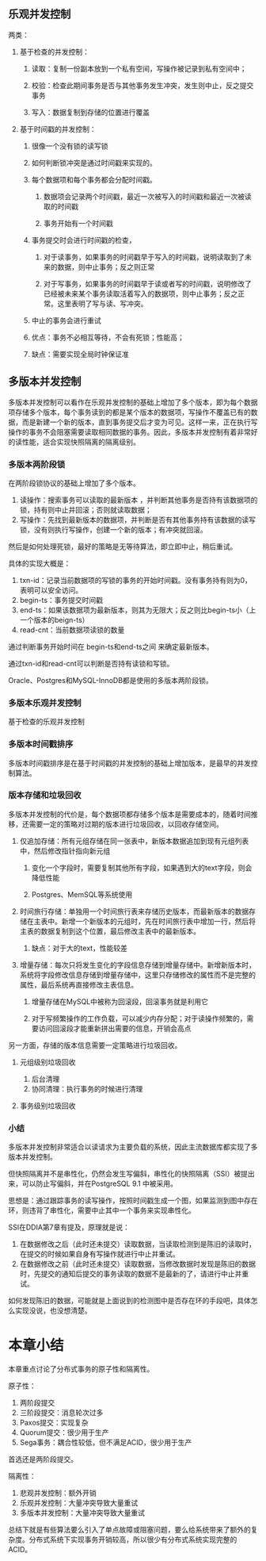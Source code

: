 ## 乐观并发控制

两类：

1. 基于检查的并发控制：

    1. 读取：复制一份副本放到一个私有空间，写操作被记录到私有空间中；

    1. 校验：检查此期间事务是否与其他事务发生冲突，发生则中止，反之提交事务

    1. 写入：数据复制到存储的位置进行覆盖

1. 基于时间戳的并发控制：

    1. 很像一个没有锁的读写锁

    1. 如何判断锁冲突是通过时间戳来实现的。

    1. 每个数据项和每个事务都会分配时间戳。

        1. 数据项会记录两个时间戳，最近一次被写入的时间戳和最近一次被读取的时间戳

        1. 事务开始有一个时间戳

    1. 事务提交时会进行时间戳的检查，

        1. 对于读事务，如果事务的时间戳早于写入的时间戳，说明读取到了未来的数据，则中止事务；反之则正常

        1. 对于写事务，如果事务的时间戳早于读或者写的时间戳，说明修改了已经被未来某个事务读取活着写入的数据项，则中止事务；反之正常。这里表明了写与读、写冲突。

    1. 中止的事务会进行重试

    1. 优点：事务不必相互等待，不会有死锁；性能高；

    1. 缺点：需要实现全局时钟保证准

## 多版本并发控制

多版本并发控制可以看作在乐观并发控制的基础上增加了多个版本，即为每个数据项存储多个版本，每个事务读到的都是某个版本的数据项，写操作不覆盖已有的数据，而是新建一个新的版本，直到事务提交后才变为可见。这样一来，正在执行写操作的事务不会阻塞需要读取相同数据的事务。因此，多版本并发控制有着非常好的读性能，适合实现快照隔离的隔离级别。



### 多版本两阶段锁

在两阶段锁协议的基础上增加了多个版本。

1. 读操作：搜索事务可以读取的最新版本 ，并判断其他事务是否持有该数据项的锁，持有则中止并回滚；否则就读取数据；
2. 写操作：先找到最新版本的数据项，并判断是否有其他事务持有该数据的读写锁，没有则执行写操作，创建一个新的版本；有冲突就回滚。

然后是如何处理死锁，最好的策略是无等待算法，即立即中止，稍后重试。



具体的实现大概是：

1. txn-id：记录当前数据项的写锁的事务的开始时间戳。没有事务持有则为0，表明可以安全访问。
2. begin-ts：事务提交时间戳
3. end-ts：如果该数据项为最新版本，则其为无限大；反之则比begin-ts小（上一个版本的beign-ts）
4. read-cnt：当前数据项读锁的数量



通过判断事务开始时间在 begin-ts和end-ts之间 来确定最新版本。

通过txn-id和read-cnt可以判断是否持有读锁和写锁。



Oracle、Postgres和MySQL-InnoDB都是使用的多版本两阶段锁。

### 多版本乐观并发控制

基于检查的乐观并发控制





### 多版本时间戳排序

多版本时间戳排序是在基于时间戳的并发控制的基础上增加版本，是最早的并发控制算法。





### 版本存储和垃圾回收

多版本并发控制的代价是，每个数据项都存储多个版本是需要成本的，随着时间推移，还需要一定的策略对过期的版本进行垃圾回收，以回收存储空间。

1. 仅追加存储：所有元组存储在同一张表中，新版本数据追加到现有元组列表中，然后修改指针指向新元组

    1. 变化一个字段时，需要复制其他所有字段，如果遇到大的text字段，则会降低性能

    1. Postgres、MemSQL等系统使用

1. 时间旅行存储：单独用一个时间旅行表来存储历史版本，而最新版本的数据存储在主表中。新增一个新版本的元组时，先在时间旅行表中增加一行，然后将主表的数据复制到这个位置，最后修改主表中的最新版本。
    1. 缺点：对于大的text，性能较差

1. 增量存储：每次只将发生变化的字段信息存储到增量存储中。新增新版本时，系统将字段修改信息存储到增量存储中，这里只存储修改的属性而不是完整的属性，最后系统再直接修改主表信息。

    1. 增量存储在MySQL中被称为回滚段，回滚事务就是利用它

    1. 对于写频繁操作的工作负载，可以减少内存分配；对于读操作频繁的，需要访问回滚段才能重新拼出需要的信息，开销会高点



另一方面，存储的版本信息需要一定策略进行垃圾回收。

1. 元组级别垃圾回收
    1. 后台清理
    2. 协同清理：执行事务的时候进行清理

1. 事务级别垃圾回收

### 小结

多版本并发控制非常适合以读请求为主要负载的系统，因此主流数据库都实现了多版本并发控制。

但快照隔离并不是串性化，仍然会发生写偏斜，串性化的快照隔离（SSI）被提出来，可以防止写偏斜，并在PostgreSQL 9.1 中被采用。

思想是：通过跟踪事务的读写操作，按照时间戳生成一个图，如果监测到图中存在环，则违背了串性化，需要中止其中一个事务来实现串性化。

SSI在DDIA第7章有提及，原理就是说：

1. 在数据修改之后（此时还未提交）读取数据，当读取检测到是陈旧的读取时，在提交的时候如果自身有写操作就进行中止并重试。
2. 在数据修改之前（此时还未提交）读取数据，当修改数据时发现是陈旧的数据时，先提交的通知后提交的事务读取的数据不是最新的了，请进行中止并重试。

如何发现陈旧的数据，可能就是上面说到的检测图中是否存在环的手段吧，具体怎么实现没说，也没想清楚。





# 本章小结

本章重点讨论了分布式事务的原子性和隔离性。

原子性：

1. 两阶段提交
2. 三阶段提交：消息轮次过多
3. Paxos提交：实现复杂
4. Quorum提交：很少用于生产
5. Sega事务：耦合性较低，但不满足ACID，很少用于生产

首选还是两阶段提交。


隔离性：

1. 悲观并发控制：额外开销
2. 乐观并发控制：大量冲突导致大量重试
3. 多版本并发控制：大量冲突导致大量重试



总结下就是有些算法要么引入了单点故障或阻塞问题，要么给系统带来了额外的复杂度。分布式系统下实现事务开销较高，所以很少有分布式系统实现完整的ACID。
